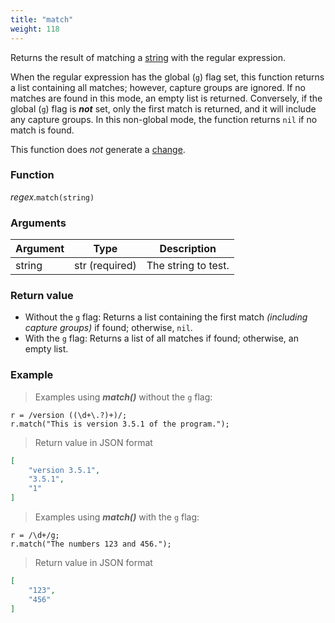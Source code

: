 ```yaml
---
title: "match"
weight: 118
---
```


Returns the result of matching a [string](../../str) with the regular expression.

When the regular expression has the global (`g`) flag set, this function returns a list containing all matches; however, capture groups are ignored.
If no matches are found in this mode, an empty list is returned. Conversely, if the global (`g`) flag is ***not*** set, only the first match is returned, and it will include any capture groups.
In this non-global mode, the function returns `nil` if no match is found.


This function does *not* generate a [change](../../../overview/changes).

### Function

*regex*.`match(string)`

### Arguments

Argument | Type | Description
-------- | ---- | -----------
string | str (required) | The string to test.

### Return value

- Without the `g` flag: Returns a list containing the first match _(including capture groups)_ if found; otherwise, `nil`.
- With the `g` flag: Returns a list of all matches if found; otherwise, an empty list.

### Example

> Examples using ***match()*** without the `g` flag:

```thingsdb,json_response
r = /version ((\d+\.?)+)/;
r.match("This is version 3.5.1 of the program.");
```

> Return value in JSON format

```json
[
    "version 3.5.1",
    "3.5.1",
    "1"
]
```

> Examples using ***match()*** with the `g` flag:

```thingsdb,json_response
r = /\d+/g;
r.match("The numbers 123 and 456.");
```

> Return value in JSON format

```json
[
    "123",
    "456"
]
```
